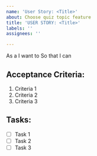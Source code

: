 ```yaml
---
name: 'User Story: <Title>'
about: Choose quiz topic feature
title: 'USER STORY: <Title>'
labels: ''
assignees: ''

---
```


As a <user> I want to <perform task> So that I can <achieve the desired result>

## Acceptance Criteria:

1. Criteria 1
2. Criteria 2
3. Criteria 3

## Tasks:

- [ ] Task 1
- [ ] Task 2
- [ ] Task 3

